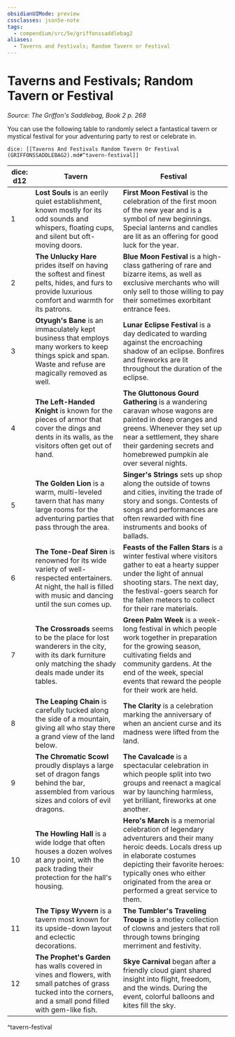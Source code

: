 ```yaml
---
obsidianUIMode: preview
cssclasses: json5e-note
tags:
  - compendium/src/5e/griffonssaddlebag2
aliases:
  - Taverns and Festivals; Random Tavern or Festival
---
```

# Taverns and Festivals; Random Tavern or Festival
*Source: The Griffon's Saddlebag, Book 2 p. 268* 

You can use the following table to randomly select a fantastical tavern or mystical festival for your adventuring party to rest or celebrate in.

`dice: [[Taverns And Festivals Random Tavern Or Festival (GRIFFONSSADDLEBAG2).md#^tavern-festival]]`

| dice: d12 | Tavern | Festival |
|-----------|--------|----------|
| 1 | **Lost Souls** is an eerily quiet establishment, known mostly for its odd sounds and whispers, floating cups, and silent but oft-moving doors. | **First Moon Festival** is the celebration of the first moon of the new year and is a symbol of new beginnings. Special lanterns and candles are lit as an offering for good luck for the year. |
| 2 | **The Unlucky Hare** prides itself on having the softest and finest pelts, hides, and furs to provide luxurious comfort and warmth for its patrons. | **Blue Moon Festival** is a high-class gathering of rare and bizarre items, as well as exclusive merchants who will only sell to those willing to pay their sometimes exorbitant entrance fees. |
| 3 | **Otyugh's Bane** is an immaculately kept business that employs many workers to keep things spick and span. Waste and refuse are magically removed as well. | **Lunar Eclipse Festival** is a day dedicated to warding against the encroaching shadow of an eclipse. Bonfires and fireworks are lit throughout the duration of the eclipse. |
| 4 | **The Left-Handed Knight** is known for the pieces of armor that cover the dings and dents in its walls, as the visitors often get out of hand. | **The Gluttonous Gourd Gathering** is a wandering caravan whose wagons are painted in deep oranges and greens. Whenever they set up near a settlement, they share their gardening secrets and homebrewed pumpkin ale over several nights. |
| 5 | **The Golden Lion** is a warm, multi-leveled tavern that has many large rooms for the adventuring parties that pass through the area. | **Singer's Strings** sets up shop along the outside of towns and cities, inviting the trade of story and songs. Contests of songs and performances are often rewarded with fine instruments and books of ballads. |
| 6 | **The Tone-Deaf Siren** is renowned for its wide variety of well-respected entertainers. At night, the hall is filled with music and dancing until the sun comes up. | **Feasts of the Fallen Stars** is a winter festival where visitors gather to eat a hearty supper under the light of annual shooting stars. The next day, the festival-goers search for the fallen meteors to collect for their rare materials. |
| 7 | **The Crossroads** seems to be the place for lost wanderers in the city, with its dark furniture only matching the shady deals made under its tables. | **Green Palm Week** is a week-long festival in which people work together in preparation for the growing season, cultivating fields and community gardens. At the end of the week, special events that reward the people for their work are held. |
| 8 | **The Leaping Chain** is carefully tucked along the side of a mountain, giving all who stay there a grand view of the land below. | **The Clarity** is a celebration marking the anniversary of when an ancient curse and its madness were lifted from the land.  |
| 9 | **The Chromatic Scowl** proudly displays a large set of dragon fangs behind the bar, assembled from various sizes and colors of evil dragons. | **The Cavalcade** is a spectacular celebration in which people split into two groups and reenact a magical war by launching harmless, yet brilliant, fireworks at one another. |
| 10 | **The Howling Hall** is a wide lodge that often houses a dozen wolves at any point, with the pack trading their protection for the hall's housing. | **Hero's March** is a memorial celebration of legendary adventurers and their many heroic deeds. Locals dress up in elaborate costumes depicting their favorite heroes: typically ones who either originated from the area or performed a great service to them. |
| 11 | **The Tipsy Wyvern** is a tavern most known for its upside-down layout and eclectic decorations. | **The Tumbler's Traveling Troupe** is a motley collection of clowns and jesters that roll through towns bringing merriment and festivity. |
| 12 | **The Prophet's Garden** has walls covered in vines and flowers, with small patches of grass tucked into the corners, and a small pond filled with gem-like fish. | **Skye Carnival** began after a friendly cloud giant shared insight into flight, freedom, and the winds. During the event, colorful balloons and kites fill the sky. |
^tavern-festival
